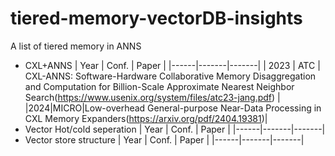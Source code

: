 # tiered-memory-vectorDB-insights
A list of tiered memory in ANNS
- CXL+ANNS
  | Year | Conf. | Paper |
  |------|-------|-------|
  | 2023 | ATC | CXL-ANNS: Software-Hardware Collaborative Memory Disaggregation and Computation for Billion-Scale Approximate Nearest Neighbor Search(https://www.usenix.org/system/files/atc23-jang.pdf) |
  |2024|MICRO|Low-overhead General-purpose Near-Data Processing in CXL Memory Expanders(https://arxiv.org/pdf/2404.19381)|
- Vector Hot/cold seperation
  | Year | Conf. | Paper |
  |------|-------|-------|
- Vector store structure
  | Year | Conf. | Paper |
  |------|-------|-------|
